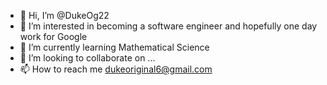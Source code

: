 - 👋 Hi, I’m @DukeOg22
- 👀 I’m interested in becoming a software engineer and hopefully one day work for Google
- 🌱 I’m currently learning Mathematical Science
- 💞️ I’m looking to collaborate on ...
- 📫 How to reach me dukeoriginal6@gmail.com

<!---
DukeOg22/DukeOg22 is a ✨ special ✨ repository because its `README.md` (this file) appears on your GitHub profile.
You can click the Preview link to take a look at your changes.
--->
